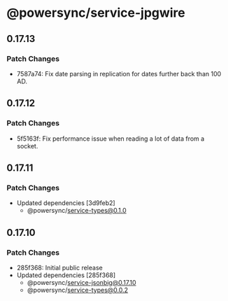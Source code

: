 # @powersync/service-jpgwire

## 0.17.13

### Patch Changes

- 7587a74: Fix date parsing in replication for dates further back than 100 AD.

## 0.17.12

### Patch Changes

- 5f5163f: Fix performance issue when reading a lot of data from a socket.

## 0.17.11

### Patch Changes

- Updated dependencies [3d9feb2]
  - @powersync/service-types@0.1.0

## 0.17.10

### Patch Changes

- 285f368: Initial public release
- Updated dependencies [285f368]
  - @powersync/service-jsonbig@0.17.10
  - @powersync/service-types@0.0.2
